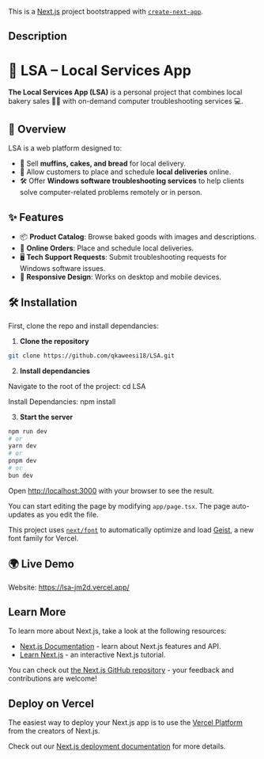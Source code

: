 This is a [Next.js](https://nextjs.org) project bootstrapped with [`create-next-app`](https://nextjs.org/docs/app/api-reference/cli/create-next-app).

## Description

# 🍞 LSA – Local Services App 

**The Local Services App (LSA)** is a personal project that combines local bakery sales 🧁🥖 with on-demand computer troubleshooting services 💻.  

## 📌 Overview  
LSA is a web platform designed to:  
- 🥧 Sell **muffins, cakes, and bread** for local delivery.  
- 🚚 Allow customers to place and schedule **local deliveries** online.  
- 🛠️ Offer **Windows software troubleshooting services** to help clients solve computer-related problems remotely or in person.  

## ✨ Features  
- 📦 **Product Catalog**: Browse baked goods with images and descriptions.  
- 🛒 **Online Orders**: Place and schedule local deliveries.  
- 🖥️ **Tech Support Requests**: Submit troubleshooting requests for Windows software issues.  
- 📱 **Responsive Design**: Works on desktop and mobile devices.  

##  🛠️ Installation

First, clone the repo and install dependancies:

1. **Clone the repository**  

```bash
git clone https://github.com/qkaweesi18/LSA.git

```

2. **Install dependancies**


Navigate to the root of the project: cd LSA

Install Dependancies: npm install

3. **Start the server**

```bash
npm run dev
# or
yarn dev
# or
pnpm dev
# or
bun dev
```

Open [http://localhost:3000](http://localhost:3000) with your browser to see the result.

You can start editing the page by modifying `app/page.tsx`. The page auto-updates as you edit the file.

This project uses [`next/font`](https://nextjs.org/docs/app/building-your-application/optimizing/fonts) to automatically optimize and load [Geist](https://vercel.com/font), a new font family for Vercel.

## 🌍 Live Demo
Website: https://lsa-jm2d.vercel.app/

## Learn More

To learn more about Next.js, take a look at the following resources:

- [Next.js Documentation](https://nextjs.org/docs) - learn about Next.js features and API.
- [Learn Next.js](https://nextjs.org/learn) - an interactive Next.js tutorial.

You can check out [the Next.js GitHub repository](https://github.com/vercel/next.js) - your feedback and contributions are welcome!

## Deploy on Vercel

The easiest way to deploy your Next.js app is to use the [Vercel Platform](https://vercel.com/new?utm_medium=default-template&filter=next.js&utm_source=create-next-app&utm_campaign=create-next-app-readme) from the creators of Next.js.

Check out our [Next.js deployment documentation](https://nextjs.org/docs/app/building-your-application/deploying) for more details.
